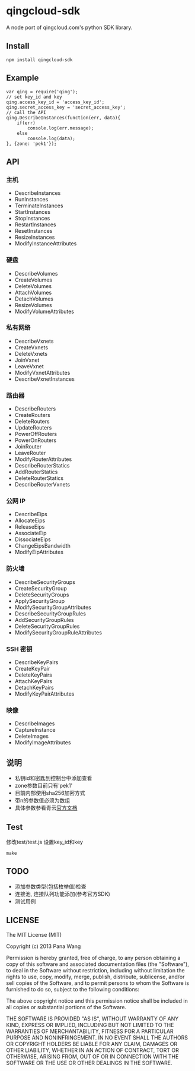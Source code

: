 qingcloud-sdk
=============
A node port of qingcloud.com's python SDK library.

## Install

    npm install qingcloud-sdk

## Example
```
var qing = require('qing');
// set key_id and key
qing.access_key_id = 'access_key_id';
qing.secret_access_key = 'secret_access_key';
// call the API
qing.DescribeInstances(function(err, data){
    if(err)
        console.log(err.message);
    else
        console.log(data);
}, {zone: 'pek1'});
```

## API

### 主机

* DescribeInstances
* RunInstances
* TerminateInstances
* StartInstances
* StopInstances
* RestartInstances
* ResetInstances
* ResizeInstances
* ModifyInstanceAttributes

### 硬盘

* DescribeVolumes
* CreateVolumes
* DeleteVolumes
* AttachVolumes
* DetachVolumes
* ResizeVolumes
* ModifyVolumeAttributes

### 私有网络

* DescribeVxnets
* CreateVxnets
* DeleteVxnets
* JoinVxnet
* LeaveVxnet
* ModifyVxnetAttributes
* DescribeVxnetInstances

### 路由器

* DescribeRouters
* CreateRouters
* DeleteRouters
* UpdateRouters
* PowerOffRouters
* PowerOnRouters
* JoinRouter
* LeaveRouter
* ModifyRouterAttributes
* DescribeRouterStatics
* AddRouterStatics
* DeleteRouterStatics
* DescribeRouterVxnets

### 公网 IP

* DescribeEips
* AllocateEips
* ReleaseEips
* AssociateEip
* DissociateEips
* ChangeEipsBandwidth
* ModifyEipAttributes

### 防火墙

* DescribeSecurityGroups
* CreateSecurityGroup
* DeleteSecurityGroups
* ApplySecurityGroup
* ModifySecurityGroupAttributes
* DescribeSecurityGroupRules
* AddSecurityGroupRules
* DeleteSecurityGroupRules
* ModifySecurityGroupRuleAttributes

### SSH 密钥

* DescribeKeyPairs
* CreateKeyPair
* DeleteKeyPairs
* AttachKeyPairs
* DetachKeyPairs
* ModifyKeyPairAttributes

### 映像

* DescribeImages
* CaptureInstance
* DeleteImages
* ModifyImageAttributes

## 说明

* 私钥id和密匙到控制台中添加查看
* zone参数目前只有'pek1'
* 目前内部使用sha256加密方式
* 带n的参数值必须为数组
* 具体参数参看青云[官方文档](https://docs.qingcloud.com/api/index.html)


## Test
修改test/test.js 设置key_id和key
    
    make

## TODO

* 添加参数类型(包括枚举值)检查
* 连接池, 连接队列功能添加(参考官方SDK)
* 测试用例 



## LICENSE
The MIT License (MIT)

Copyright (c) 2013 Pana Wang

Permission is hereby granted, free of charge, to any person obtaining a copy of
this software and associated documentation files (the "Software"), to deal in
the Software without restriction, including without limitation the rights to
use, copy, modify, merge, publish, distribute, sublicense, and/or sell copies of
the Software, and to permit persons to whom the Software is furnished to do so,
subject to the following conditions:

The above copyright notice and this permission notice shall be included in all
copies or substantial portions of the Software.

THE SOFTWARE IS PROVIDED "AS IS", WITHOUT WARRANTY OF ANY KIND, EXPRESS OR
IMPLIED, INCLUDING BUT NOT LIMITED TO THE WARRANTIES OF MERCHANTABILITY, FITNESS
FOR A PARTICULAR PURPOSE AND NONINFRINGEMENT. IN NO EVENT SHALL THE AUTHORS OR
COPYRIGHT HOLDERS BE LIABLE FOR ANY CLAIM, DAMAGES OR OTHER LIABILITY, WHETHER
IN AN ACTION OF CONTRACT, TORT OR OTHERWISE, ARISING FROM, OUT OF OR IN
CONNECTION WITH THE SOFTWARE OR THE USE OR OTHER DEALINGS IN THE SOFTWARE.

